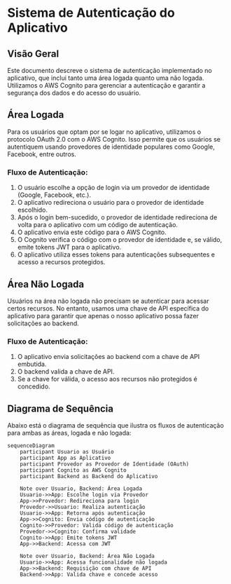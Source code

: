 # Sistema de Autenticação do Aplicativo

## Visão Geral

Este documento descreve o sistema de autenticação implementado no aplicativo, que inclui tanto uma área logada quanto uma não logada. Utilizamos o AWS Cognito para gerenciar a autenticação e garantir a segurança dos dados e do acesso do usuário.

## Área Logada

Para os usuários que optam por se logar no aplicativo, utilizamos o protocolo OAuth 2.0 com o AWS Cognito. Isso permite que os usuários se autentiquem usando provedores de identidade populares como Google, Facebook, entre outros.

### Fluxo de Autenticação:

1. O usuário escolhe a opção de login via um provedor de identidade (Google, Facebook, etc.).
2. O aplicativo redireciona o usuário para o provedor de identidade escolhido.
3. Após o login bem-sucedido, o provedor de identidade redireciona de volta para o aplicativo com um código de autenticação.
4. O aplicativo envia este código para o AWS Cognito.
5. O Cognito verifica o código com o provedor de identidade e, se válido, emite tokens JWT para o aplicativo.
6. O aplicativo utiliza esses tokens para autenticações subsequentes e acesso a recursos protegidos.

## Área Não Logada

Usuários na área não logada não precisam se autenticar para acessar certos recursos. No entanto, usamos uma chave de API específica do aplicativo para garantir que apenas o nosso aplicativo possa fazer solicitações ao backend.

### Fluxo de Autenticação:

1. O aplicativo envia solicitações ao backend com a chave de API embutida.
2. O backend valida a chave de API.
3. Se a chave for válida, o acesso aos recursos não protegidos é concedido.

## Diagrama de Sequência

Abaixo está o diagrama de sequência que ilustra os fluxos de autenticação para ambas as áreas, logada e não logada:

```mermaid
sequenceDiagram
    participant Usuario as Usuário
    participant App as Aplicativo
    participant Provedor as Provedor de Identidade (OAuth)
    participant Cognito as AWS Cognito
    participant Backend as Backend do Aplicativo

    Note over Usuario, Backend: Área Logada
    Usuario->>App: Escolhe login via Provedor
    App->>Provedor: Redireciona para login
    Provedor->>Usuario: Realiza autenticação
    Usuario->>App: Retorna após autenticação
    App->>Cognito: Envia código de autenticação
    Cognito->>Provedor: Valida código de autenticação
    Provedor->>Cognito: Confirma validade
    Cognito->>App: Emite tokens JWT
    App->>Backend: Acessa com JWT

    Note over Usuario, Backend: Área Não Logada
    Usuario->>App: Acessa funcionalidade não logada
    App->>Backend: Requisição com chave de API
    Backend->>App: Valida chave e concede acesso
```